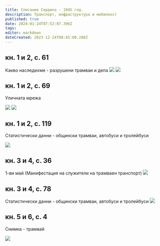 ```yaml
---
title: Списание Сердика - 1945 год.
description: Транспорт, инфраструктура и мобилност
published: true
date: 2024-01-24T07:52:07.396Z
tags: 
editor: markdown
dateCreated: 2023-12-24T08:45:00.280Z
---
```


## кн. 1 и 2, с. 61
Какво наследихме - разрушени трамваи и депа
<img src="http://46.10.181.183:1518/trinmo/literature/spisanie-serdika/1945-1-2-p1.jpg">
<img src="http://46.10.181.183:1518/trinmo/literature/spisanie-serdika/1945-1-2-p2.jpg">

## кн. 1 и 2, с. 69
Уличната мрежа

<img src="http://46.10.181.183:1518/trinmo/literature/spisanie-serdika/1945-1-2-p3.jpg">
<img src="http://46.10.181.183:1518/trinmo/literature/spisanie-serdika/1945-1-2-p4.jpg">

## кн. 1 и 2, с. 119
Статистически данни - общински трамваи, автобуси и тролейбуси

<img src="http://46.10.181.183:1518/trinmo/literature/spisanie-serdika/1945-1-2-p5.jpg">



## кн. 3 и 4, с. 36
1-ви май (Манифестация на служители на трамваен транспорт)
<img src="http://46.10.181.183:1518/trinmo/literature/spisanie-serdika/1945-3-4-p1.jpg">

## кн. 3 и 4, с. 78
Статистически данни - общински трамваи, автобуси и тролейбуси
<img src="http://46.10.181.183:1518/trinmo/literature/spisanie-serdika/1945-3-4-p2.jpg">

## кн. 5 и 6, с. 4
Снимка - трамвай

<img src="http://46.10.181.183:1518/trinmo/literature/spisanie-serdika/1945-5-6.jpg">